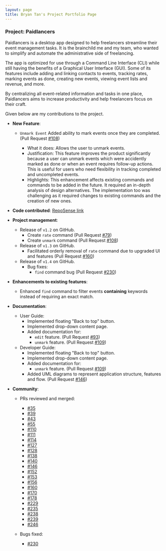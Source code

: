 ```yaml
---
layout: page
title: Bryan Tan's Project Portfolio Page
---
```


### Project: Paidlancers

Paidlancers is a desktop app designed to help freelancers streamline their event management tasks. It is the brainchild me and my team, who wanted to simplify and automate the administrative side of freelancing.

The app is optimized for use through a Command Line Interface (CLI) while still having the benefits of a Graphical User Interface (GUI). Some of its features include adding and linking contacts to events, tracking rates, marking events as done, creating new events, viewing event lists and revenue, and more.

By centralizing all event-related information and tasks in one place, Paidlancers aims to increase productivity and help freelancers focus on their craft.

Given below are my contributions to the project.

* **New Feature**:
  * `Unmark Event` Added ability to mark events once they are completed. (Pull Request [#108](https://github.com/AY2223S2-CS2103T-T11-3/tp/pull/108))

      * What it does: Allows the user to unmark events.
      * Justification: This feature improves the product significantly because a user can unmark events which were accidently marked as done or when an event requires follow-up actions. This is useful for users who need flexibility in tracking completed and uncompleted events.
      * Highlights: This enhancement affects existing commands and commands to be added in the future. It required an in-depth analysis of design alternatives. The implementation too was challenging as it required changes to existing commands and the creation of new ones.


* **Code contributed**: [RepoSense link](https://nus-cs2103-ay2223s2.github.io/tp-dashboard/?search=eksdeeex&sort=groupTitle&sortWithin=title&timeframe=commit&mergegroup=&groupSelect=groupByRepos&breakdown=true&checkedFileTypes=docs~functional-code~test-code~other&since=2023-02-17)

<div style="page-break-after: always;"></div>

* **Project management**:
  * Release of `v1.2` on GitHub.
    * Create `rate` command (Pull Request [#79](https://github.com/AY2223S2-CS2103T-T11-3/tp/pull/79))
    * Create `unmark` command (Pull Request [#108](https://github.com/AY2223S2-CS2103T-T11-3/tp/pull/108))
  * Release of `v1.3` on GitHub.
    * Facilitated orderly removal of `rate` command due to upgraded UI and features (Pull Request [#160](https://github.com/AY2223S2-CS2103T-T11-3/tp/pull/160))
  * Release of `v1.4` on GitHub.
    * Bug fixes:
      * `find` command bug (Pull Request [#230](https://github.com/AY2223S2-CS2103T-T11-3/tp/pull/230))

* **Enhancements to existing features**:
  * Enhanced `find` command to filter events **containing** keywords instead of requiring an exact match.

* **Documentation**:
  * User Guide:
    * Implemented floating "Back to top" button.
    * Implemented drop-down content page.
    * Added documentation for:
      - `edit` feature. (Pull Request [#93](https://github.com/AY2223S2-CS2103T-T11-3/tp/pull/93))
      - `unmark` feature. (Pull Request [#109](https://github.com/AY2223S2-CS2103T-T11-3/tp/pull/109))
  * Developer Guide:
    * Implemented floating "Back to top" button.
    * Implemented drop-down content page.
    * Added documentation for:
      - `unmark` feature. (Pull Request [#109](https://github.com/AY2223S2-CS2103T-T11-3/tp/pull/109))
    * Added UML diagrams to represent application structure, features and flow. (Pull Request [#146](https://github.com/AY2223S2-CS2103T-T11-3/tp/pull/146))

<div style="page-break-after: always;"></div>

* **Community**:
  * PRs reviewed and merged:
    * [#35](https://github.com/AY2223S2-CS2103T-T11-3/tp/pull/35)
    * [#39](https://github.com/AY2223S2-CS2103T-T11-3/tp/pull/39)
    * [#43](https://github.com/AY2223S2-CS2103T-T11-3/tp/pull/43)
    * [#55](https://github.com/AY2223S2-CS2103T-T11-3/tp/pull/55)
    * [#110](https://github.com/AY2223S2-CS2103T-T11-3/tp/pull/110)
    * [#111](https://github.com/AY2223S2-CS2103T-T11-3/tp/pull/111)
    * [#114](https://github.com/AY2223S2-CS2103T-T11-3/tp/pull/114)
    * [#127](https://github.com/AY2223S2-CS2103T-T11-3/tp/pull/127)
    * [#128](https://github.com/AY2223S2-CS2103T-T11-3/tp/pull/128)
    * [#138](https://github.com/AY2223S2-CS2103T-T11-3/tp/pull/138)
    * [#140](https://github.com/AY2223S2-CS2103T-T11-3/tp/pull/140)
    * [#146](https://github.com/AY2223S2-CS2103T-T11-3/tp/pull/146)
    * [#152](https://github.com/AY2223S2-CS2103T-T11-3/tp/pull/152)
    * [#153](https://github.com/AY2223S2-CS2103T-T11-3/tp/pull/153)
    * [#156](https://github.com/AY2223S2-CS2103T-T11-3/tp/pull/156)
    * [#160](https://github.com/AY2223S2-CS2103T-T11-3/tp/pull/160)
    * [#170](https://github.com/AY2223S2-CS2103T-T11-3/tp/pull/170)
    * [#178](https://github.com/AY2223S2-CS2103T-T11-3/tp/pull/178)
    * [#229](https://github.com/AY2223S2-CS2103T-T11-3/tp/pull/229)
    * [#235](https://github.com/AY2223S2-CS2103T-T11-3/tp/pull/235)
    * [#238](https://github.com/AY2223S2-CS2103T-T11-3/tp/pull/238)
    * [#239](https://github.com/AY2223S2-CS2103T-T11-3/tp/pull/239)
    * [#246](https://github.com/AY2223S2-CS2103T-T11-3/tp/pull/246)
  
  * Bugs fixed:
    * [#230](https://github.com/AY2223S2-CS2103T-T11-3/tp/pull/230)

<!-- * **Tools**:
  * _to be added soon_

* **Others**:
  * _to be added soon_ -->
